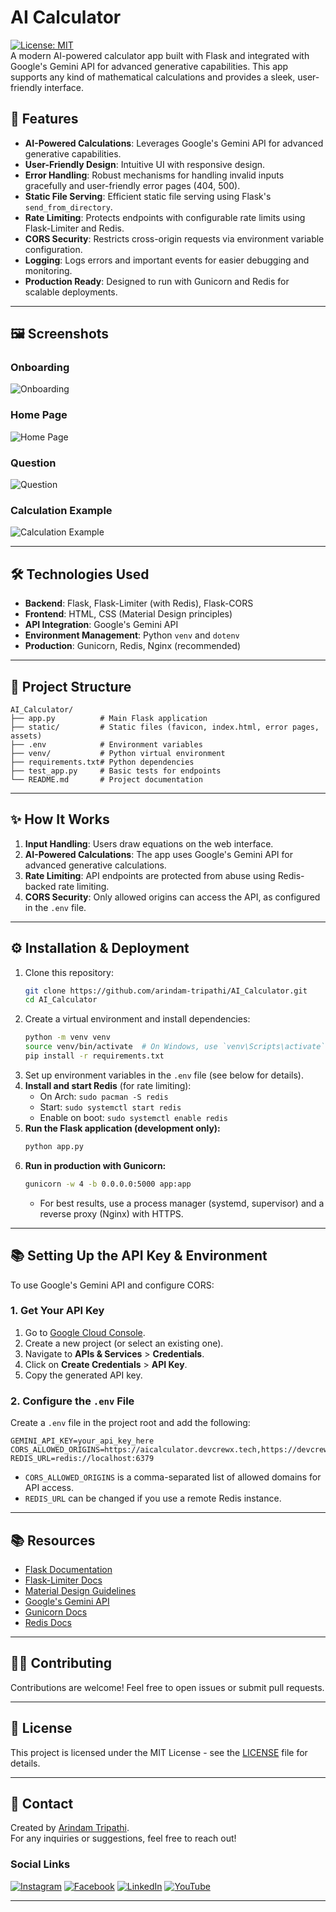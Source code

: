 # AI Calculator

[![License: MIT](https://img.shields.io/badge/License-MIT-blue.svg)](https://opensource.org/licenses/MIT)  
A modern AI-powered calculator app built with Flask and integrated with Google's Gemini API for advanced generative capabilities. This app supports any kind of mathematical calculations and provides a sleek, user-friendly interface.

## 🚀 Features
- **AI-Powered Calculations**: Leverages Google's Gemini API for advanced generative capabilities.
- **User-Friendly Design**: Intuitive UI with responsive design.
- **Error Handling**: Robust mechanisms for handling invalid inputs gracefully and user-friendly error pages (404, 500).
- **Static File Serving**: Efficient static file serving using Flask's `send_from_directory`.
- **Rate Limiting**: Protects endpoints with configurable rate limits using Flask-Limiter and Redis.
- **CORS Security**: Restricts cross-origin requests via environment variable configuration.
- **Logging**: Logs errors and important events for easier debugging and monitoring.
- **Production Ready**: Designed to run with Gunicorn and Redis for scalable deployments.

---

## 🖼️ Screenshots
### Onboarding
![Onboarding](screenshots/onboarding.png)

### Home Page
![Home Page](screenshots/home_page.png)

### Question
![Question](screenshots/question.png)

### Calculation Example
![Calculation Example](screenshots/solution.png)

---

## 🛠️ Technologies Used
- **Backend**: Flask, Flask-Limiter (with Redis), Flask-CORS
- **Frontend**: HTML, CSS (Material Design principles)
- **API Integration**: Google's Gemini API
- **Environment Management**: Python `venv` and `dotenv`
- **Production**: Gunicorn, Redis, Nginx (recommended)

---

## 📂 Project Structure
```plaintext
AI_Calculator/
├── app.py          # Main Flask application
├── static/         # Static files (favicon, index.html, error pages, assets)
├── .env            # Environment variables
├── venv/           # Python virtual environment
├── requirements.txt# Python dependencies
├── test_app.py     # Basic tests for endpoints
└── README.md       # Project documentation
```

---

## ✨ How It Works
1. **Input Handling**: Users draw equations on the web interface.
2. **AI-Powered Calculations**: The app uses Google's Gemini API for advanced generative calculations.
3. **Rate Limiting**: API endpoints are protected from abuse using Redis-backed rate limiting.
4. **CORS Security**: Only allowed origins can access the API, as configured in the `.env` file.

---

## ⚙️ Installation & Deployment
1. Clone this repository:
   ```bash
   git clone https://github.com/arindam-tripathi/AI_Calculator.git
   cd AI_Calculator
   ```
2. Create a virtual environment and install dependencies:
   ```bash
   python -m venv venv
   source venv/bin/activate  # On Windows, use `venv\Scripts\activate`
   pip install -r requirements.txt
   ```
3. Set up environment variables in the `.env` file (see below for details).
4. **Install and start Redis** (for rate limiting):
   - On Arch: `sudo pacman -S redis`
   - Start: `sudo systemctl start redis`
   - Enable on boot: `sudo systemctl enable redis`
5. **Run the Flask application (development only):**
   ```bash
   python app.py
   ```
6. **Run in production with Gunicorn:**
   ```bash
   gunicorn -w 4 -b 0.0.0.0:5000 app:app
   ```
   - For best results, use a process manager (systemd, supervisor) and a reverse proxy (Nginx) with HTTPS.

---

## 📚 Setting Up the API Key & Environment
To use Google's Gemini API and configure CORS:

### 1. Get Your API Key
1. Go to [Google Cloud Console](https://console.cloud.google.com/).
2. Create a new project (or select an existing one).
3. Navigate to **APIs & Services** > **Credentials**.
4. Click on **Create Credentials** > **API Key**.
5. Copy the generated API key.

### 2. Configure the `.env` File
Create a `.env` file in the project root and add the following:
```plaintext
GEMINI_API_KEY=your_api_key_here
CORS_ALLOWED_ORIGINS=https://aicalculator.devcrewx.tech,https://devcrewx.tech
REDIS_URL=redis://localhost:6379
```
- `CORS_ALLOWED_ORIGINS` is a comma-separated list of allowed domains for API access.
- `REDIS_URL` can be changed if you use a remote Redis instance.

---

## 📚 Resources
- [Flask Documentation](https://flask.palletsprojects.com/)
- [Flask-Limiter Docs](https://flask-limiter.readthedocs.io/)
- [Material Design Guidelines](https://material.io/design)
- [Google's Gemini API](https://cloud.google.com/gemini)
- [Gunicorn Docs](https://docs.gunicorn.org/en/stable/)
- [Redis Docs](https://redis.io/documentation)

---

## 🧑‍💻 Contributing
Contributions are welcome! Feel free to open issues or submit pull requests.

---

## 📝 License
This project is licensed under the MIT License - see the [LICENSE](LICENSE) file for details.

---

## 📧 Contact
Created by [Arindam Tripathi](https://github.com/ArindamTripathi619).  
For any inquiries or suggestions, feel free to reach out!

### Social Links  
[![Instagram](https://img.shields.io/badge/Instagram-%23E4405F.svg?&style=for-the-badge&logo=instagram&logoColor=white)](https://www.instagram.com/aritri619/)  [![Facebook](https://img.shields.io/badge/Facebook-%231877F2.svg?&style=for-the-badge&logo=facebook&logoColor=white)](https://www.facebook.com/arindam.tripathi.180/)  [![LinkedIn](https://img.shields.io/badge/LinkedIn-%230077B5.svg?&style=for-the-badge&logo=linkedin&logoColor=white)](https://www.linkedin.com/in/arindam-tripathi-962551349/)  [![YouTube](https://img.shields.io/badge/YouTube-%23FF0000.svg?&style=for-the-badge&logo=youtube&logoColor=white)](https://www.youtube.com/@arindamtripathi4602)  


---

